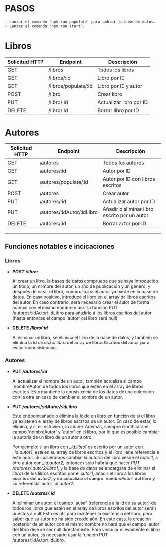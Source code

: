 # PASOS
    - Lanzar el comando 'npm run populate' para poblar la base de datos.
    - Lanzar el comando 'npm run start'.

# Libros
| Solicitud HTTP | Endpoint         | Descripción                 |
| -------------- | ---------------- | --------------------------- |
| GET            | /libros          | Todos los libros           |
| GET            | /libros/:id       | Libro por ID               |
| GET            | /libros/populate/:id | Libro por ID y autor    |
| POST           | /libro           | Crear libro                |
| PUT            | /libro/:id       | Actualizar libro por ID    |
| DELETE         | /libro/:id       | Borrar libro por ID        |

# Autores
| Solicitud HTTP | Endpoint         | Descripción                 |
| -------------- | ---------------- | --------------------------- |
| GET            | /autores          | Todos los autores           |
| GET            | /autores/:id       | Autor por ID               |
| GET            | /autores/populate/:id | Autor por ID con libros escritos |
| POST           | /autores           | Crear autor                |
| PUT            | /autores/:id       | Actualizar autor por ID    |
| PUT            | /autores/:idAutor/:idLibro       | Añadir o eliminar libro escrito por un autor    |
| DELETE         | /autores/:id       | Borrar autor por ID        |

--- 

## Funciones notables e indicaciones

### Libros

* __*POST /libro:*__

    Al crear un libro, la bases de datos comprueba que se haya introducido un título, un nombre del autor, un año de publicación y un género, y después de crear el libro, comprueba si el autor ya existe en la base de datos. En caso positivo, introduce el libro en el array de libros escritos del autor. En caso contrario, será necesario crear el autor de forma manual con el mismo nombre y usar la función PUT /autores/:idAutor/:idLibro para añadirlo a los libros escritos del autor (hasta entonces el campo 'autor' del libro será null)

* __DELETE */libro/:id*__

    Al eliminar un libro, se elimina el libro de la base de datos, y también se elimina la id de dicho libro del array de librosEscritos del autor para evitar inconsistencias.

### Autores

* __PUT */autores/:id*__

    Al actualizar el nombre de un autor, también actualiza el campo 'nombreAutor' de todos los libros que estén en el array de libros escritos. Esto mantiene la consistencia de los datos de una colección con la otra en caso de cambiar el nombre de un autor.

* __PUT */autores/:idAutor/:idLibro*__

    Este endpoint añade o elimina la id de un libro en función de si el libro ya existe en el array de libros escritos de un autor. En caso de estar, lo elimina, y si no estuviera, lo añade. Además, siempre modificará el campo 'nombreAutor' y 'autor' en el libro, por lo que es posible cambiar la autoría de un libro de un autor a otro. 
    
    Por ejemplo: si un libro con *_id:libro1* es escrito por un autor con *_id:autor1*, está en su array de libros escritos y el libro tiene referencia a este autor. Si quisiéramos cambiar la autoría del libro desde el *autor1*, a otro autor con *_id:autor2*, entonces solo habría que hacer *PUT /autores/:autor2/libro1*, y la base de datos se encargaría de eliminar el *libro1* de los libros escritos por el *autor1*, añadir el libro a los libros escritos del *autor2*, y de actualizar el campo 'nombreAutor' del libro y su referencia 'autor' al *autor2*.

* __DELETE */autores/:id*__

    Al eliminar un autor, el campo 'autor' (referencia a la id de su autor) de todos los libros que estén en el array de libros escritos del autor serán puestos a null. Esto es útil para mantener la existencia del libro, pero saber que su autor no ha sido creado aún. En este caso, la creación posterior de un autor con el mismo nombre no hará que el campo 'autor' del libro deje de ser null directamente. Para vincular nuevamente el libro con un autor, es necesario usar la función PUT /autores/:idAutor/:idLibro.
    
